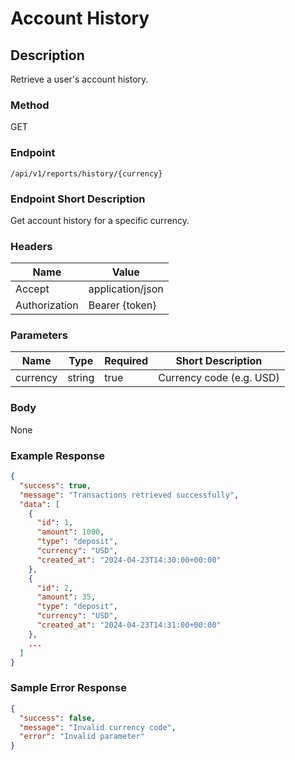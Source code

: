 # Account History

## Description

Retrieve a user's account history.

### Method

GET

### Endpoint

`/api/v1/reports/history/{currency}`

### Endpoint Short Description

Get account history for a specific currency.

### Headers

| Name          | Value            |
| ------------- | ---------------- |
| Accept        | application/json |
| Authorization | Bearer {token}   |

### Parameters

| Name     | Type   | Required | Short Description        |
| -------- | ------ | -------- | ------------------------ |
| currency | string | true     | Currency code (e.g. USD) |

### Body

None

### Example Response

```json
{
  "success": true,
  "message": "Transactions retrieved successfully",
  "data": [
    {
      "id": 1,
      "amount": 1000,
      "type": "deposit",
      "currency": "USD",
      "created_at": "2024-04-23T14:30:00+00:00"
    },
    {
      "id": 2,
      "amount": 35,
      "type": "deposit",
      "currency": "USD",
      "created_at": "2024-04-23T14:31:00+00:00"
    },
    ...
  ]
}
```

### Sample Error Response

```json
{
  "success": false,
  "message": "Invalid currency code",
  "error": "Invalid parameter"
}
```

